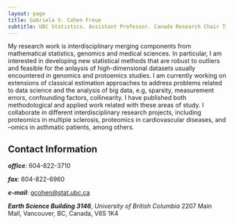 ```yaml
---
layout: page
title: Gabriela V. Cohen Freue
subtitle: UBC Statistics. Assistant Professor. Canada Research Chair Tier 2.
---
```


My research work is interdisciplinary merging components from mathematical statistics, genomics and medical sciences. In particular, I am interested in developing new statistical methods that are robust to outliers and feasible for the anlaysis of high-dimensional datasets usually encountered in genomics and protoemics studies. I am currently working on extensions of classical estimation approaches to address problems related to data science and the analysis of big data, e.g, sparsity, measurement errors, confounding factors, collinearity. I have published both methodological and applied work related with these areas of study. I collaborate in different interdisciplinary research projects, including proteomics in multiple sclerosis, proteomics in cardiovascular diseases, and –omics in asthmatic patients, among others.


## Contact Information
***office***: 604-822-3710

***fax***: 604-822-6960

***e-mail***: gcohen@stat.ubc.ca

***Earth Science Building 3146***, *University of British Columbia*
2207 Main Mall, Vancouver, BC, Canada, V6S 1K4
